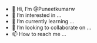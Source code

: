 - 👋 Hi, I’m @Puneetkumarw
- 👀 I’m interested in ...
- 🌱 I’m currently learning ...
- 💞️ I’m looking to collaborate on ...
- 📫 How to reach me ...

<!---
Puneetkumarw/Puneetkumarw is a ✨ special ✨ repository because its `README.md` (this file) appears on your GitHub profile.
You can click the Preview link to take a look at your changes.
--->
